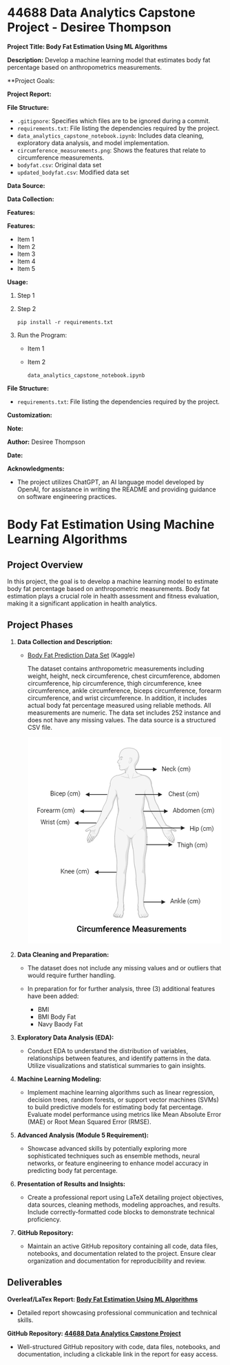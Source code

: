 # 44688 Data Analytics Capstone Project - Desiree Thompson

**Project Title: Body Fat Estimation Using ML Algorithms**

**Description:**
Develop a machine learning model that estimates body fat percentage based on anthropometrics measurements. 

**Project Goals:
   

**Project Report:**




**File Structure:**

- `.gitignore`: Specifies which files are to be ignored during a commit. 
- `requirements.txt`: File listing the dependencies required by the project.
- `data_analytics_capstone_notebook.ipynb`: Includes data cleaning, exploratory data analysis, and model implementation.
- `circumference_measurements.png`: Shows the features that relate to circumference measurements.
- `bodyfat.csv`: Original data set
- `updated_bodyfat.csv`: Modified data set


**Data Source:**




**Data Collection:**


**Features:**


**Features:**

- Item 1
- Item 2
- Item 3
- Item 4
- Item 5

**Usage:**

1. Step 1

2. Step 2

   ```
   pip install -r requirements.txt
   ```

3. Run the Program:

   - Item 1
   - Item 2

     ```
     data_analytics_capstone_notebook.ipynb
     ```


**File Structure:**

- `requirements.txt`: File listing the dependencies required by the project.

**Customization:**


**Note:**

**Author:**
Desiree Thompson

**Date:**

**Acknowledgments:**

- The project utilizes ChatGPT, an AI language model developed by OpenAI, for assistance in writing the README and providing guidance on software engineering practices.

# Body Fat Estimation Using Machine Learning Algorithms

## Project Overview

In this project, the goal is to develop a machine learning model to estimate body fat percentage based on anthropometric measurements. Body fat estimation plays a crucial role in health assessment and fitness evaluation, making it a significant application in health analytics.

## Project Phases

1. **Data Collection and Description:**
   - [Body Fat Prediction Data Set](https://www.kaggle.com/datasets/fedesoriano/body-fat-prediction-dataset)  (Kaggle)

      The dataset contains anthropometric measurements including weight, height, neck circumference, chest circumference, abdomen circumference, hip circumference, thigh circumference, knee circumference, ankle circumference, biceps circumference, forearm circumference, and wrist circumference. In addition, it           includes actual body fat percentage measured using reliable methods. All measurements are numeric. The data set includes 252 instance and does not have any missing values. The data source is a structured CSV file. 
     
      ![Circumference Measurements](https://github.com/DesireeEDU/44688-Data-Analytics-Capstone-Project-Desiree-Thompson/blob/main/Circumference%20Measurements.png)

2. **Data Cleaning and Preparation:**
   
   - The dataset does not include any missing values and or outliers that would require further handling.
   
   - In preparation for for further analysis, three (3) additional features have been added:
      - BMI
      - BMI Body Fat
      - Navy Baody Fat

3. **Exploratory Data Analysis (EDA):**
   - Conduct EDA to understand the distribution of variables, relationships between features, and identify patterns in the data. Utilize visualizations and statistical summaries to gain insights.

4. **Machine Learning Modeling:**
   - Implement machine learning algorithms such as linear regression, decision trees, random forests, or support vector machines (SVMs) to build predictive models for estimating body fat percentage. Evaluate model performance using metrics like Mean Absolute Error (MAE) or Root Mean Squared Error (RMSE).

5. **Advanced Analysis (Module 5 Requirement):**
   - Showcase advanced skills by potentially exploring more sophisticated techniques such as ensemble methods, neural networks, or feature engineering to enhance model accuracy in predicting body fat percentage.

6. **Presentation of Results and Insights:**
   - Create a professional report using LaTeX detailing project objectives, data sources, cleaning methods, modeling approaches, and results. Include correctly-formatted code blocks to demonstrate technical proficiency.

7. **GitHub Repository:**
   - Maintain an active GitHub repository containing all code, data files, notebooks, and documentation related to the project. Ensure clear organization and documentation for reproducibility and review.

## Deliverables

**Overleaf/LaTex Report: [Body Fat Estimation Using ML Algorithms](https://www.overleaf.com/read/zbrdqhmnqgvt#574be8)**
   - Detailed report showcasing professional communication and technical skills.
     
**GitHub Repository: [44688 Data Analytics Capstone Project](https://github.com/DesireeEDU/44688-Data-Analytics-Capstone-Project-Desiree-Thompson)**
   - Well-structured GitHub repository with code, data files, notebooks, and documentation, including a clickable link in the report for easy access.
